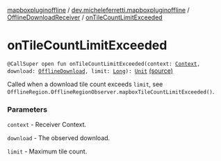 [mapboxpluginoffline](../../index.md) / [dev.micheleferretti.mapboxpluginoffline](../index.md) / [OfflineDownloadReceiver](index.md) / [onTileCountLimitExceeded](./on-tile-count-limit-exceeded.md)

# onTileCountLimitExceeded

`@CallSuper open fun onTileCountLimitExceeded(context: `[`Context`](https://developer.android.com/reference/android/content/Context.html)`, download: `[`OfflineDownload`](../../dev.micheleferretti.mapboxpluginoffline.model/-offline-download/index.md)`, limit: `[`Long`](https://kotlinlang.org/api/latest/jvm/stdlib/kotlin/-long/index.html)`): `[`Unit`](https://kotlinlang.org/api/latest/jvm/stdlib/kotlin/-unit/index.html) [(source)](https://github.com/xit0c/mapbox-plugin-offline/tree/master/mapboxpluginoffline/src/main/java/dev/micheleferretti/mapboxpluginoffline/OfflineDownloadReceiver.kt#L247)

Called when a download tile count exceeds `limit`, see `OfflineRegion.OfflineRegionObserver.mapboxTileCountLimitExceeded()`.

### Parameters

`context` - Receiver Context.

`download` - The observed download.

`limit` - Maximum tile count.
